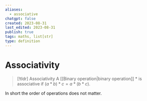 ```yaml
---
aliases:
  - associative
chatgpt: false
created: 2023-08-31
last_edited: 2023-08-31
publish: true
tags: maths, list[str]
type: definition
---
```

# Associativity

> [!tldr] Associativity
> A [[Binary operation|binary operation]] $\ast$ is associative if $(a \ast b) \ast c = a \ast (b \ast c)$.
>

In short the order of operations does not matter.
